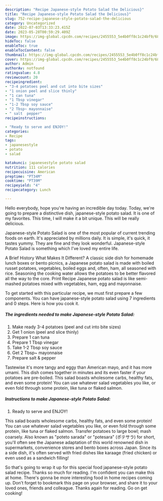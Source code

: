 ```yaml
---
description: "Recipe Japanese-style Potato Salad the Delicious}"
title: "Recipe Japanese-style Potato Salad the Delicious}"
slug: 752-recipe-japanese-style-potato-salad-the-delicious
category: Uncategorized
date: 2022-07-03T13:33:23.415Z
date: 2023-05-28T00:59:29.409Z
image: https://img-global.cpcdn.com/recipes/2455553_5e4b0ff8c1c24bf9/680x482cq70/japanese-style-potato-salad-recipe-main-photo.jpg
hideToc: false
enableToc: true
enableTocContent: false
thumbnail: https://img-global.cpcdn.com/recipes/2455553_5e4b0ff8c1c24bf9/680x482cq70/japanese-style-potato-salad-recipe-main-photo.jpg
cover: https://img-global.cpcdn.com/recipes/2455553_5e4b0ff8c1c24bf9/680x482cq70/japanese-style-potato-salad-recipe-main-photo.jpg
author: Admin
authorAv: notfound
ratingvalue: 4.8
reviewcount: 20
recipeingredient:
- "3-4 potatoes peel and cut into bite sizes"
- "1 onion peel and slice thinly"
- "1 can tuna"
- "1 Tbsp vinegar"
- "1-2 Tbsp soy sauce"
- "2 Tbsp~ mayonnaise"
- " salt  pepper"
recipeinstructions:

- "Ready to serve and ENJOY!"
categories:
- Recipe
tags:
- japanesestyle
- potato
- salad

katakunci: japanesestyle potato salad 
nutrition: 111 calories
recipecuisine: American
preptime: "PT34M"
cooktime: "PT39M"
recipeyield: "4"
recipecategory: Lunch

---
```



Hello everybody, hope you're having an incredible day today. Today, we're going to prepare a distinctive dish, japanese-style potato salad. It is one of my favorites. This time, I will make it a bit unique. This will be really delicious.

Japanese-style Potato Salad is one of the most popular of current trending foods on earth. It's appreciated by millions daily. It is simple, it's quick, it tastes yummy. They are fine and they look wonderful. Japanese-style Potato Salad is something which I've loved my entire life.

A Brief History What Makes It Different? A classic side dish for homemade lunch boxes or bento picnics, a Japanese potato salad is made with boiled russet potatoes, vegetables, boiled eggs and, often, ham, all seasoned with rice. Seasoning the cooking water allows the potatoes to be better flavored all the way to the core. Print Recipe Japanese potato salad is like semi-mashed potatoes mixed with vegetables, ham, egg and mayonnaise.


To get started with this particular recipe, we must first prepare a few components. You can have japanese-style potato salad using 7 ingredients and 0 steps. Here is how you cook it.

<!--inarticleads1-->

##### The ingredients needed to make Japanese-style Potato Salad:

1. Make ready 3-4 potatoes (peel and cut into bite sizes)
1. Get 1 onion (peel and slice thinly)
1. Prepare 1 can tuna
1. Prepare 1 Tbsp vinegar
1. Take 1-2 Tbsp soy sauce
1. Get 2 Tbsp~ mayonnaise
1. Prepare  salt &amp; pepper


Tastewise it&#39;s more tangy and eggy than American mayo, and it has more umami. This dish comes together in minutes and its even faster if your potatoes are pre-boiled. This salad boasts wholesome carbs, healthy fats, and even some protein! You can use whatever salad vegetables you like, or even fold through some protein, like tuna or flaked salmon. 

<!--inarticleads2-->

##### Instructions to make Japanese-style Potato Salad:


1. Ready to serve and ENJOY!

This salad boasts wholesome carbs, healthy fats, and even some protein! You can use whatever salad vegetables you like, or even fold through some protein, like tuna or flaked salmon. Transfer potatoes to large bowl; mash coarsely. Also known as &#34;poteto sarada&#34; or &#34;potesara&#34; (ポテサラ) for short, you&#39;ll often see the Japanese adaptation of this world renowned dish in supermarkets, convenience stores and bento boxes across Japan. Since its a side dish, it&#39;s often served with fried dishes like karaage (fried chicken) or even used as a sandwich filling! 

So that's going to wrap it up for this special food japanese-style potato salad recipe. Thanks so much for reading. I'm confident you can make this at home. There's gonna be more interesting food in home recipes coming up. Don't forget to bookmark this page on your browser, and share it to your loved ones, friends and colleague. Thanks again for reading. Go on get cooking!
